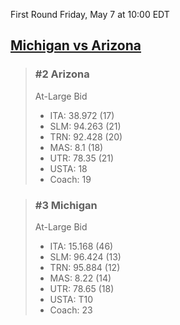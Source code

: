 First Round
Friday, May 7 at 10:00 EDT
## [Michigan vs Arizona](https://www.ncaa.com/game/5833388) 

> ### #2 Arizona  
> At-Large Bid  
> - ITA: 38.972 (17)  
> - SLM: 94.263 (21)  
> - TRN: 92.428 (20)  
> - MAS: 8.1 (18)  
> - UTR: 78.35 (21)  
> - USTA: 18  
> - Coach: 19  

> ### #3 Michigan  
> At-Large Bid  
> - ITA: 15.168 (46)  
> - SLM: 96.424 (13)  
> - TRN: 95.884 (12)  
> - MAS: 8.22 (14)  
> - UTR: 78.65 (18)  
> - USTA: T10  
> - Coach: 23  